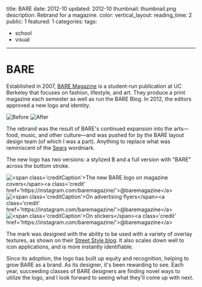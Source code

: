 title: BARE
date: 2012-10
updated: 2012-10
thumbnail: thumbnail.png
description: Rebrand for a magazine.
color:
vertical_layout:
reading_time: 2
public: 1
featured: 1
categories:
tags:
- school
- visual
---

# BARE

Established in 2007, [BARE Magazine](http://www.baremagazine.org/) is a student-run publication at UC Berkeley that focuses on fashion, lifestyle, and art. They produce a print magazine each semester as well as run the BARE Blog. In 2012, the editors approved a new logo and identity.

<img class="faded" src="old-logo.png" alt="Before">
<img class="faded" src="new-logo-wide.svg" alt="After">

The rebrand was the result of BARE's continued expansion into the arts—food, music, and other culture—and was pushed for by the BARE layout design team (of which I was a part). Anything to replace what was reminiscent of the [Sears](http://en.wikipedia.org/wiki/File:Sears_logo_2010-present.svg) wordmark.

The new logo has two versions: a stylized B and a full version with "BARE" across the bottom stroke.

<img class="default u-fillWidth" src="magazines.jpg" alt="<span class='creditCaption'>The new BARE logo on magazine covers</span><a class='credit' href='https://instagram.com/baremagazine/'>@baremagazine</a>">
<img class="default u-fillWidth" src="flyers.jpg" alt="<span class='creditCaption'>On advertising flyers</span><a class='credit' href='https://instagram.com/baremagazine/'>@baremagazine</a>">
<img class="default u-fillWidth" src="stickers.jpg" alt="<span class='creditCaption'>On stickers</span><a class='credit' href='https://instagram.com/baremagazine/'>@baremagazine</a>">

The mark was designed with the ability to be used with a variety of overlay textures, as shown on their [Street Style blog](http://www.barestreetstyle.org/). It also scales down well to icon applications, and is more instantly identifiable.

Since its adoption, the logo has built up equity and recognition, helping to grow BARE as a brand. As its designer, it's been rewarding to see. Each year, succeeding classes of BARE designers are finding novel ways to utilize the logo, and I look forward to seeing what they'll come up with next.
